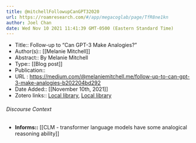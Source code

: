 ```yaml
---
title: @mitchellFollowupCanGPT32020
url: https://roamresearch.com/#/app/megacoglab/page/TfR8ne1kn
author: Joel Chan
date: Wed Nov 10 2021 11:41:39 GMT-0500 (Eastern Standard Time)
---
```


- Title:: Follow-up to “Can GPT-3 Make Analogies?”
- Author(s):: [[Melanie Mitchell]]
- Abstract:: By Melanie Mitchell
- Type:: [[Blog post]]
- Publication::
- URL : https://medium.com/@melaniemitchell.me/follow-up-to-can-gpt-3-make-analogies-b202204bd292
- Date Added:: [[November 10th, 2021]]
- Zotero links:: [Local library](zotero://select/groups/2451508/items/TCAGTGJI), [Local library](https://www.zotero.org/groups/2451508/items/TCAGTGJI)

###### Discourse Context

- **Informs::** [[CLM - transformer language models have some analogical reasoning ability]]
